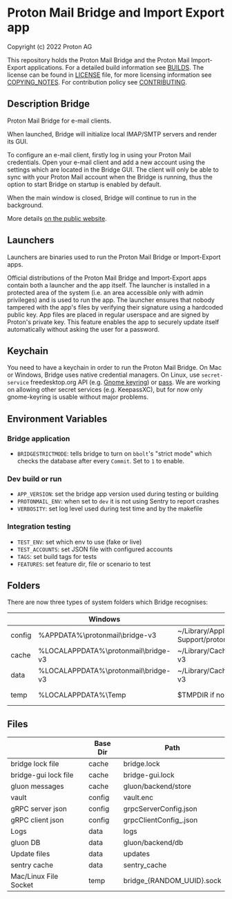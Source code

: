 # Proton Mail Bridge and Import Export app
Copyright (c) 2022 Proton AG

This repository holds the Proton Mail Bridge and the Proton Mail Import-Export applications.
For a detailed build information see [BUILDS](./BUILDS.md).
The license can be found in [LICENSE](./LICENSE) file, for more licensing information see [COPYING_NOTES](./COPYING_NOTES.md).
For contribution policy see [CONTRIBUTING](./CONTRIBUTING.md).


## Description Bridge
Proton Mail Bridge for e-mail clients.

When launched, Bridge will initialize local IMAP/SMTP servers and render 
its GUI.

To configure an e-mail client, firstly log in using your Proton Mail credentials. 
Open your e-mail client and add a new account using the settings which are 
located in the Bridge GUI. The client will only be able to sync with 
your Proton Mail account when the Bridge is running, thus the option 
to start Bridge on startup is enabled by default.

When the main window is closed, Bridge will continue to run in the
background.

More details [on the public website](https://proton.me/mail/bridge).

## Launchers
Launchers are binaries used to run the Proton Mail Bridge or Import-Export apps.

Official distributions of the Proton Mail Bridge and Import-Export apps contain
both a launcher and the app itself. The launcher is installed in a protected
area of the system (i.e. an area accessible only with admin privileges) and is
used to run the app. The launcher ensures that nobody tampered with the app's
files by verifying their signature using a hardcoded public key. App files are
placed in regular userspace and are signed by Proton's private key. This
feature enables the app to securely update itself automatically without asking
the user for a password.

## Keychain
You need to have a keychain in order to run the Proton Mail Bridge. On Mac or
Windows, Bridge uses native credential managers. On Linux, use `secret-service` freedesktop.org API
(e.g. [Gnome keyring](https://wiki.gnome.org/Projects/GnomeKeyring/))
or
[pass](https://www.passwordstore.org/). We are working on allowing other secret
services (e.g. KeepassXC), but for now only gnome-keyring is usable without
major problems.


## Environment Variables

### Bridge application
- `BRIDGESTRICTMODE`: tells bridge to turn on `bbolt`'s "strict mode" which checks the database after every `Commit`. Set to `1` to enable.

### Dev build or run
- `APP_VERSION`: set the bridge app version used during testing or building
- `PROTONMAIL_ENV`: when set to `dev` it is not using Sentry to report crashes
- `VERBOSITY`: set log level used during test time and by the makefile

### Integration testing
- `TEST_ENV`: set which env to use (fake or live)
- `TEST_ACCOUNTS`: set JSON file with configured accounts
- `TAGS`: set build tags for tests
- `FEATURES`: set feature dir, file or scenario to test

## Folders

There are now three types of system folders which Bridge recognises:

|        | Windows                             | Mac                                                | Linux                               | Linux (XDG)                           |
|--------|-------------------------------------|----------------------------------------------------|-------------------------------------|---------------------------------------|
| config | %APPDATA%\protonmail\bridge-v3      | ~/Library/Application Support/protonmail/bridge-v3 | ~/.config/protonmail/bridge-v3      | $XDG_CONFIG_HOME/protonmail/bridge-v3 |
| cache  | %LOCALAPPDATA%\protonmail\bridge-v3 | ~/Library/Caches/protonmail/bridge-v3              | ~/.cache/protonmail/bridge-v3       | $XDG_CACHE_HOME/protonmail/bridge-v3  |
| data	  | %LOCALAPPDATA%\protonmail\bridge-v3 | ~/Library/Caches/protonmail/bridge-v3              | ~/.local/share/protonmail/bridge-v3 | $XDG_DATA_HOME/protonmail/bridge-v3   |
| temp   | %LOCALAPPDATA%\Temp                 | $TMPDIR if non-empty, else /tmp                    | $TMPDIR if non-empty, else /tmp     | $TMPDIR if non-empty, else /tmp       |



## Files

|                       | Base Dir | Path                       |
|-----------------------|----------|----------------------------|
| bridge lock file      | cache    | bridge.lock                |
| bridge-gui lock file  | cache    | bridge-gui.lock            |
| gluon messages        | cache    | gluon/backend/store        |
| vault                 | config   | vault.enc                  |
| gRPC server json      | config   | grpcServerConfig.json      |
| gRPC client json      | config   | grpcClientConfig_<id>.json |
| Logs                  | data     | logs                       |
| gluon DB              | data     | gluon/backend/db           |
| Update files          | data     | updates                    |
| sentry cache          | data     | sentry_cache               |
| Mac/Linux File Socket | temp     | bridge_{RANDOM_UUID}.sock  |



